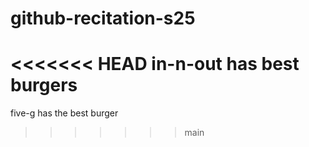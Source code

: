# github-recitation-s25
<<<<<<< HEAD
in-n-out has best burgers
=======
five-g has the best burger
>>>>>>> main
